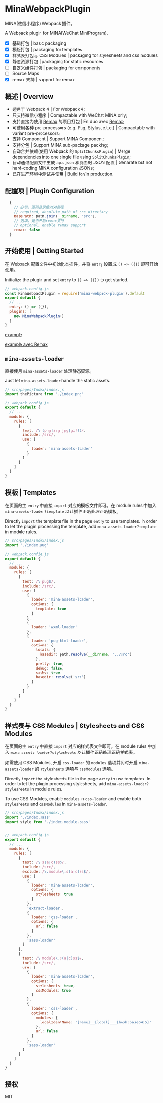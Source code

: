 # MinaWebpackPlugin
MINA(微信小程序) Webpack 插件。

A Webpack plugin for MINA(WeChat MiniProgram).

- [x] 基础打包 | basic packaging
- [x] 模板打包 | packaging for templates
- [x] 样式表打包与 CSS Modules | packaging for stylesheets and css modules
- [x] 静态资源打包 | packaging for static resources
- [ ] 自定义组件打包 | packaging for components
- [ ] Source Maps
- [x] remax 支持 | support for remax

## 概述 | Overview
- 适用于 Webpack 4 | For Webpack 4;
- 只支持微信小程序 | Compactable with WeChat MINA only;
- 支持直接为使用 [Remax](https://github.com/remaxjs/remax) 的项目打包 | En duo avec [Remax](https://github.com/remaxjs/remax);
- 可使用各种 pre-processors (e.g. Pug, Stylus, e.t.c.) | Compactable with variant pre-processors;
- 支持 Component | Support MINA Component;
- 支持分包 | Support MINA sub-package packing;
- 自动合并依赖(使用 Webpack 的 `SplitChunksPlugin`) | Merge dependencies into one single file using `SplitChunksPlugin`;
- 自动通过配置文件生成 `app.json` 和页面的 JSON 配置 | Genarate but not hard-coding MINA configuration JSONs;
- 已在生产环境中测试并使用 | Build for/in production.

## 配置项 | Plugin Configuration
```js
  {
    // 必填，源码目录绝对对路径
    // required, absolute path of src directory
    basePath: path.join(__dirname, 'src'),
    // 选填，是否开启remax支持
    // optional, enable remax support
    remax: false
  }
```

## 开始使用 | Getting Started
在 Webpack 配置文件中初始化本插件，并将 `entry` 设置成 `() => ({})` 即可开始使用。

Initialize the plugin and set `entry` to `() => ({})` to get started.

```js
// webpack.config.js
const MinaWebpackPlugin = require('mina-webpack-plugin').default
export default {
  // ...
  entry: () => ({}),
  plugins: [
    new MinaWebpackPlugin()
  ]
}
```

[example](https://github.com/krhougs/mina-webpack-plugin/tree/master/example/simple)

[example avec Remax](https://github.com/krhougs/mina-webpack-plugin/tree/master/example/remax)

## `mina-assets-loader`
直接使用 `mina-assets-loader` 处理静态资源。

Just let `mina-assets-loader` handle the static assets.

```js
// src/pages/Index/index.js
import thePicture from './index.png'

// webpack.config.js
export default {
  // ...
  module: {
    rules: [
      {
        test: /\.(png|svg|jpg|gif)$/,
        include: /src/,
        use: [
          {
            loader: 'mina-assets-loader'
          }
        ]
      }
    ]
  }
}
```

## 模板 | Templates
在页面的主 `entry` 中直接 `import` 对应的模板文件即可。在 module rules 中加入 `mina-assets-loader?template` 以让插件正确处理正确模板。

Directly `import` the template file in the page `entry` to use templates. In order to let the plugin processing the template, add `mina-assets-loader?template` in module rules.

```js
// src/pages/Index/index.js
import './index.pug'

// webpack.config.js
export default {
  // ...
  module: {
    rules: [
      {
        test: /\.pug$/,
        include: /src/,
        use: [
          {
            loader: 'mina-assets-loader',
            options: {
              template: true
            }
          },
          {
            loader: 'wxml-loader'
          },
          {
            loader: 'pug-html-loader',
            options: {
              locals: {
                basedir: path.resolve(__dirname, '../src')
              },
              pretty: true,
              debug: false,
              cache: true,
              basedir: resolve('src')
            }
          }
        ]
      }
    ]
  }
}
```

## 样式表与 CSS Modules | Stylesheets and CSS Modules
在页面的主 `entry` 中直接 `import` 对应的样式表文件即可。在 module rules 中加入 `mina-assets-loader?stylesheets` 以让插件正确处理正确样式表。

如需使用 CSS Modules, 开启 `css-loader` 的 `modules` 选项并同时开启 `mina-assets-loader` 的 `stylesheets` 选项与 `cssModules` 选项。

Directly `import` the stylesheets file in the page `entry` to use templates. In order to let the plugin processing stylesheets, add `mina-assets-loader?stylesheets` in module rules.

To use CSS Modules, enable `modules` in `css-loader` and enable both `stylesheets` and `cssModules` in `mina-assets-loader`.

```js
// src/pages/Index/index.js
import './index.sass'
import style from './index.module.sass'


// webpack.config.js
export default {
  // ...
  module: {
    rules: [
      {
        test: /\.s(a|c)ss$/,
        include: /src/,
        exclude: /\.module\.s(a|c)ss$/,
        use: [
          {
            loader: 'mina-assets-loader',
            options: {
              stylesheets: true
            }
          },
          'extract-loader',
          {
            loader: 'css-loader',
            options: {
              url: false
            }
          },
          'sass-loader'
        ]
      },
      {
        test: /\.module\.s(a|c)ss$/,
        include: /src/,
        use: [
          {
            loader: 'mina-assets-loader',
            options: {
              stylesheets: true,
              cssModules: true
            }
          },
          {
            loader: 'css-loader',
            options: {
              modules: {
                localIdentName: '[name]__[local]___[hash:base64:5]'
              },
              url: false
            }
          },
          'sass-loader'
        ]
      }
    ]
  }
}
```

## 授权
MIT
